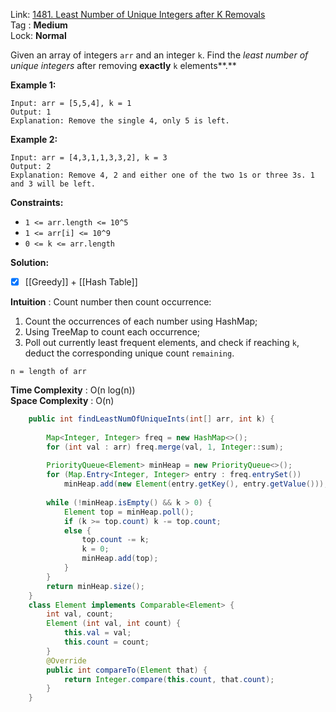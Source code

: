 Link: [1481. Least Number of Unique Integers after K Removals](https://leetcode.com/problems/least-number-of-unique-integers-after-k-removals/) <br>
Tag : **Medium**<br>
Lock: **Normal**

Given an array of integers `arr` and an integer `k`. Find the _least number of unique integers_ after removing **exactly** `k` elements**.**

**Example 1:**
```
Input: arr = [5,5,4], k = 1
Output: 1
Explanation: Remove the single 4, only 5 is left.
```

**Example 2:**
```
Input: arr = [4,3,1,1,3,3,2], k = 3
Output: 2
Explanation: Remove 4, 2 and either one of the two 1s or three 3s. 1 and 3 will be left.
```

**Constraints:**
-   `1 <= arr.length <= 10^5`
-   `1 <= arr[i] <= 10^9`
-   `0 <= k <= arr.length`

**Solution:**
- [x] [[Greedy]] + [[Hash Table]]

**Intuition** :
Count number then count occurrence:
1.  Count the occurrences of each number using HashMap;
2.  Using TreeMap to count each occurrence;
3.  Poll out currently least frequent elements, and check if reaching `k`, deduct the corresponding unique count `remaining`.

```
n = length of arr
```
**Time Complexity** : O(n log(n))<br>
**Space Complexity** : O(n)

```java
    public int findLeastNumOfUniqueInts(int[] arr, int k) {
        
        Map<Integer, Integer> freq = new HashMap<>();
        for (int val : arr) freq.merge(val, 1, Integer::sum);
        
        PriorityQueue<Element> minHeap = new PriorityQueue<>();
        for (Map.Entry<Integer, Integer> entry : freq.entrySet())
            minHeap.add(new Element(entry.getKey(), entry.getValue()));
        
        while (!minHeap.isEmpty() && k > 0) {
            Element top = minHeap.poll();
            if (k >= top.count) k -= top.count;
            else {
                top.count -= k;
                k = 0;
                minHeap.add(top);
            }
        }
        return minHeap.size();
    }
    class Element implements Comparable<Element> {
        int val, count;
        Element (int val, int count) {
            this.val = val;
            this.count = count;
        }
        @Override
        public int compareTo(Element that) {
            return Integer.compare(this.count, that.count);
        }
    }
```
